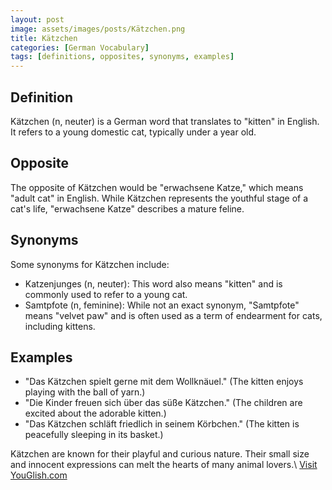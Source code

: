 ```yaml
---
layout: post
image: assets/images/posts/Kätzchen.png
title: Kätzchen
categories: [German Vocabulary]
tags: [definitions, opposites, synonyms, examples]
---
```


## Definition
Kätzchen (n, neuter) is a German word that translates to "kitten" in English. It refers to a young domestic cat, typically under a year old. 

## Opposite
The opposite of Kätzchen would be "erwachsene Katze," which means "adult cat" in English. While Kätzchen represents the youthful stage of a cat's life, "erwachsene Katze" describes a mature feline.

## Synonyms
Some synonyms for Kätzchen include:
- Katzenjunges (n, neuter): This word also means "kitten" and is commonly used to refer to a young cat.
- Samtpfote (n, feminine): While not an exact synonym, "Samtpfote" means "velvet paw" and is often used as a term of endearment for cats, including kittens.

## Examples
- "Das Kätzchen spielt gerne mit dem Wollknäuel." (The kitten enjoys playing with the ball of yarn.)
- "Die Kinder freuen sich über das süße Kätzchen." (The children are excited about the adorable kitten.)
- "Das Kätzchen schläft friedlich in seinem Körbchen." (The kitten is peacefully sleeping in its basket.)

Kätzchen are known for their playful and curious nature. Their small size and innocent expressions can melt the hearts of many animal lovers.\ <a id="yg-widget-0" class="youglish-widget" data-query="Kätzchen" data-lang="german" data-components="8412" data-auto-start="0" data-bkg-color="theme_light" data-title="How%20to%20pronounce%20Kätzchen%20in%20German"  rel="nofollow" href="https://youglish.com">Visit YouGlish.com</a><script async src="https://youglish.com/public/emb/widget.js" charset="utf-8"></script>